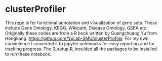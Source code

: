 # clusterProfiler

This repo is for functional annotation and visualization of gene sets. These include Gene Ontology, KEGG, Wikipath, Disease Ontology, GSEA etc. 
Originally these codes are from a R book written by Guangchuang Yu from Hongkang. https://github.com/YuLab-SMU/clusterProfiler. For my own convinience I converted it to jupyter notebooks for easy reporting and for tracking progress.
The 0_setup.R, inculded all the packages to be installed to run these notebook. 
